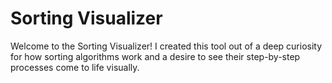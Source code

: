 # Sorting Visualizer

Welcome to the Sorting Visualizer! I created this tool out of a deep curiosity for how sorting algorithms work and a desire to see their step-by-step processes come to life visually.
